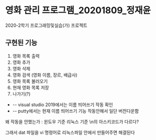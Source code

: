 # 영화 관리 프로그램_20201809_정재윤

2020-2학기 프로그래밍및실습(가) 프로젝트

## 구현된 기능

1. 영화 목록 출력
2. 영화 추가
3. 영화 삭제
4. 영화 검색 (영화 이름, 장르, 배급사)
5. 영화 목록 불러오기
6. 현재 영화 목록 저장
7. 나가기(?)

* -- visual studio 2019에서는 이름 띄어쓰기 작동 확인
* -- putty에서는 현재 이름 띄어쓰기 기능 작동안해서 일단 버전다운함

왜 작동을 안했는가 : 윈도우 기준 리눅스 기준 \n의 아스키코드가 다르다?

그래서 dat 파일을 vi 명령어로 리눅스파일 안에서 만들어주면 해결된다
